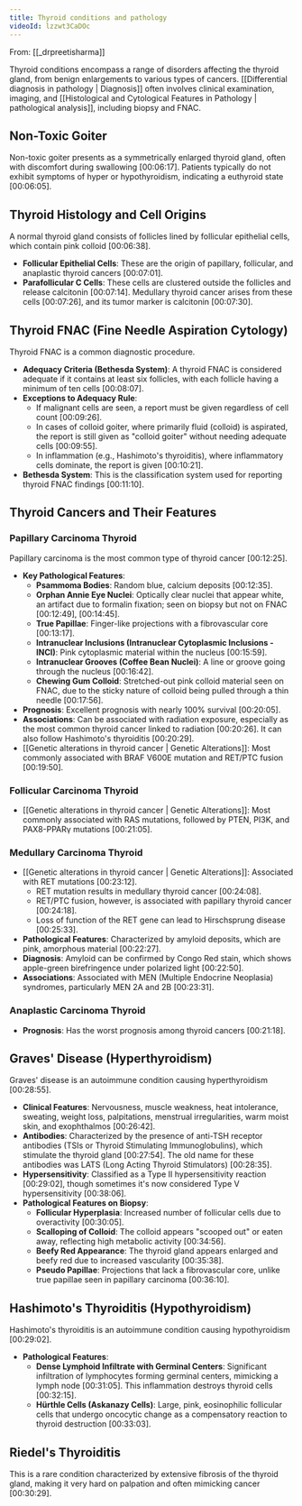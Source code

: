 ```yaml
---
title: Thyroid conditions and pathology
videoId: lzzwt3CaDOc
---
```


From: [[_drpreetisharma]] <br/> 

Thyroid conditions encompass a range of disorders affecting the thyroid gland, from benign enlargements to various types of cancers. [[Differential diagnosis in pathology | Diagnosis]] often involves clinical examination, imaging, and [[Histological and Cytological Features in Pathology | pathological analysis]], including biopsy and FNAC.

## Non-Toxic Goiter
Non-toxic goiter presents as a symmetrically enlarged thyroid gland, often with discomfort during swallowing <a class="yt-timestamp" data-t="00:06:17">[00:06:17]</a>. Patients typically do not exhibit symptoms of hyper or hypothyroidism, indicating a euthyroid state <a class="yt-timestamp" data-t="00:06:05">[00:06:05]</a>.

## Thyroid Histology and Cell Origins
A normal thyroid gland consists of follicles lined by follicular epithelial cells, which contain pink colloid <a class="yt-timestamp" data-t="00:06:38">[00:06:38]</a>.
*   **Follicular Epithelial Cells**: These are the origin of papillary, follicular, and anaplastic thyroid cancers <a class="yt-timestamp" data-t="00:07:01">[00:07:01]</a>.
*   **Parafollicular C Cells**: These cells are clustered outside the follicles and release calcitonin <a class="yt-timestamp" data-t="00:07:14">[00:07:14]</a>. Medullary thyroid cancer arises from these cells <a class="yt-timestamp" data-t="00:07:26">[00:07:26]</a>, and its tumor marker is calcitonin <a class="yt-timestamp" data-t="00:07:30">[00:07:30]</a>.

## Thyroid FNAC (Fine Needle Aspiration Cytology)
Thyroid FNAC is a common diagnostic procedure.
*   **Adequacy Criteria (Bethesda System)**: A thyroid FNAC is considered adequate if it contains at least six follicles, with each follicle having a minimum of ten cells <a class="yt-timestamp" data-t="00:08:07">[00:08:07]</a>.
*   **Exceptions to Adequacy Rule**:
    *   If malignant cells are seen, a report must be given regardless of cell count <a class="yt-timestamp" data-t="00:09:26">[00:09:26]</a>.
    *   In cases of colloid goiter, where primarily fluid (colloid) is aspirated, the report is still given as "colloid goiter" without needing adequate cells <a class="yt-timestamp" data-t="00:09:55">[00:09:55]</a>.
    *   In inflammation (e.g., Hashimoto's thyroiditis), where inflammatory cells dominate, the report is given <a class="yt-timestamp" data-t="00:10:21">[00:10:21]</a>.
*   **Bethesda System**: This is the classification system used for reporting thyroid FNAC findings <a class="yt-timestamp" data-t="00:11:10">[00:11:10]</a>.

## Thyroid Cancers and Their Features

### Papillary Carcinoma Thyroid
Papillary carcinoma is the most common type of thyroid cancer <a class="yt-timestamp" data-t="00:12:25">[00:12:25]</a>.
*   **Key Pathological Features**:
    *   **Psammoma Bodies**: Random blue, calcium deposits <a class="yt-timestamp" data-t="00:12:35">[00:12:35]</a>.
    *   **Orphan Annie Eye Nuclei**: Optically clear nuclei that appear white, an artifact due to formalin fixation; seen on biopsy but not on FNAC <a class="yt-timestamp" data-t="00:12:49">[00:12:49]</a>, <a class="yt-timestamp" data-t="00:14:45">[00:14:45]</a>.
    *   **True Papillae**: Finger-like projections with a fibrovascular core <a class="yt-timestamp" data-t="00:13:17">[00:13:17]</a>.
    *   **Intranuclear Inclusions (Intranuclear Cytoplasmic Inclusions - INCI)**: Pink cytoplasmic material within the nucleus <a class="yt-timestamp" data-t="00:15:59">[00:15:59]</a>.
    *   **Intranuclear Grooves (Coffee Bean Nuclei)**: A line or groove going through the nucleus <a class="yt-timestamp" data-t="00:16:42">[00:16:42]</a>.
    *   **Chewing Gum Colloid**: Stretched-out pink colloid material seen on FNAC, due to the sticky nature of colloid being pulled through a thin needle <a class="yt-timestamp" data-t="00:17:56">[00:17:56]</a>.
*   **Prognosis**: Excellent prognosis with nearly 100% survival <a class="yt-timestamp" data-t="00:20:05">[00:20:05]</a>.
*   **Associations**: Can be associated with radiation exposure, especially as the most common thyroid cancer linked to radiation <a class="yt-timestamp" data-t="00:20:26">[00:20:26]</a>. It can also follow Hashimoto's thyroiditis <a class="yt-timestamp" data-t="00:20:29">[00:20:29]</a>.
*   [[Genetic alterations in thyroid cancer | Genetic Alterations]]: Most commonly associated with BRAF V600E mutation and RET/PTC fusion <a class="yt-timestamp" data-t="00:19:50">[00:19:50]</a>.

### Follicular Carcinoma Thyroid
*   [[Genetic alterations in thyroid cancer | Genetic Alterations]]: Most commonly associated with RAS mutations, followed by PTEN, PI3K, and PAX8-PPARγ mutations <a class="yt-timestamp" data-t="00:21:05">[00:21:05]</a>.

### Medullary Carcinoma Thyroid
*   [[Genetic alterations in thyroid cancer | Genetic Alterations]]: Associated with RET mutations <a class="yt-timestamp" data-t="00:23:12">[00:23:12]</a>.
    *   RET mutation results in medullary thyroid cancer <a class="yt-timestamp" data-t="00:24:08">[00:24:08]</a>.
    *   RET/PTC fusion, however, is associated with papillary thyroid cancer <a class="yt-timestamp" data-t="00:24:18">[00:24:18]</a>.
    *   Loss of function of the RET gene can lead to Hirschsprung disease <a class="yt-timestamp" data-t="00:25:33">[00:25:33]</a>.
*   **Pathological Features**: Characterized by amyloid deposits, which are pink, amorphous material <a class="yt-timestamp" data-t="00:22:27">[00:22:27]</a>.
*   **Diagnosis**: Amyloid can be confirmed by Congo Red stain, which shows apple-green birefringence under polarized light <a class="yt-timestamp" data-t="00:22:50">[00:22:50]</a>.
*   **Associations**: Associated with MEN (Multiple Endocrine Neoplasia) syndromes, particularly MEN 2A and 2B <a class="yt-timestamp" data-t="00:23:31">[00:23:31]</a>.

### Anaplastic Carcinoma Thyroid
*   **Prognosis**: Has the worst prognosis among thyroid cancers <a class="yt-timestamp" data-t="00:21:18">[00:21:18]</a>.

## Graves' Disease (Hyperthyroidism)
Graves' disease is an autoimmune condition causing hyperthyroidism <a class="yt-timestamp" data-t="00:28:55">[00:28:55]</a>.
*   **Clinical Features**: Nervousness, muscle weakness, heat intolerance, sweating, weight loss, palpitations, menstrual irregularities, warm moist skin, and exophthalmos <a class="yt-timestamp" data-t="00:26:42">[00:26:42]</a>.
*   **Antibodies**: Characterized by the presence of anti-TSH receptor antibodies (TSIs or Thyroid Stimulating Immunoglobulins), which stimulate the thyroid gland <a class="yt-timestamp" data-t="00:27:54">[00:27:54]</a>. The old name for these antibodies was LATS (Long Acting Thyroid Stimulators) <a class="yt-timestamp" data-t="00:28:35">[00:28:35]</a>.
*   **Hypersensitivity**: Classified as a Type II hypersensitivity reaction <a class="yt-timestamp" data-t="00:29:02">[00:29:02]</a>, though sometimes it's now considered Type V hypersensitivity <a class="yt-timestamp" data-t="00:38:06">[00:38:06]</a>.
*   **Pathological Features on Biopsy**:
    *   **Follicular Hyperplasia**: Increased number of follicular cells due to overactivity <a class="yt-timestamp" data-t="00:30:05">[00:30:05]</a>.
    *   **Scalloping of Colloid**: The colloid appears "scooped out" or eaten away, reflecting high metabolic activity <a class="yt-timestamp" data-t="00:34:56">[00:34:56]</a>.
    *   **Beefy Red Appearance**: The thyroid gland appears enlarged and beefy red due to increased vascularity <a class="yt-timestamp" data-t="00:35:38">[00:35:38]</a>.
    *   **Pseudo Papillae**: Projections that lack a fibrovascular core, unlike true papillae seen in papillary carcinoma <a class="yt-timestamp" data-t="00:36:10">[00:36:10]</a>.

## Hashimoto's Thyroiditis (Hypothyroidism)
Hashimoto's thyroiditis is an autoimmune condition causing hypothyroidism <a class="yt-timestamp" data-t="00:29:02">[00:29:02]</a>.
*   **Pathological Features**:
    *   **Dense Lymphoid Infiltrate with Germinal Centers**: Significant infiltration of lymphocytes forming germinal centers, mimicking a lymph node <a class="yt-timestamp" data-t="00:31:05">[00:31:05]</a>. This inflammation destroys thyroid cells <a class="yt-timestamp" data-t="00:32:15">[00:32:15]</a>.
    *   **Hürthle Cells (Askanazy Cells)**: Large, pink, eosinophilic follicular cells that undergo oncocytic change as a compensatory reaction to thyroid destruction <a class="yt-timestamp" data-t="00:33:03">[00:33:03]</a>.

## Riedel's Thyroiditis
This is a rare condition characterized by extensive fibrosis of the thyroid gland, making it very hard on palpation and often mimicking cancer <a class="yt-timestamp" data-t="00:30:29">[00:30:29]</a>.